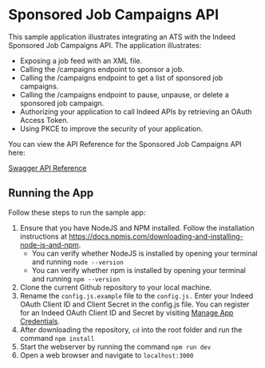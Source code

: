 # Sponsored Job Campaigns API
This sample application illustrates integrating an ATS with the Indeed Sponsored Job Campaigns API. The application illustrates:

* Exposing a job feed with an XML file.
* Calling the /campaigns endpoint to sponsor a job.
* Calling the /campaigns endpoint to get a list of sponsored job campaigns.
* Calling the /campaigns endpoint to pause, unpause, or delete a sponsored job campaign.
* Authorizing your application to call Indeed APIs by retrieving an OAuth Access Token.
* Using PKCE to improve the security of your application.

You can view the API Reference for the Sponsored Job Campaigns API here:

[Swagger API Reference](https://opensource.indeedeng.io/api-documentation/docs/campaigns/ref/#/Campaign%20management/updateCampaign)

## Running the App

Follow these steps to run the sample app:

1. Ensure that you have NodeJS and NPM installed. Follow the installation instructions at https://docs.npmjs.com/downloading-and-installing-node-js-and-npm. 
    * You can verify whether NodeJS is installed by opening your terminal and running ```node --version```
    * You can verify whether npm is installed by opening your terminal and running ```npm --version```
2. Clone the current Github repository to your local machine.
3. Rename the `config.js.example` file to the `config.js.` Enter your Indeed OAuth Client ID and Client Secret in the config.js file. You can register for an Indeed OAuth Client ID and Secret by visiting [Manage App Credentials](https://secure.indeed.com/account/apikeys). 
4. After downloading the repository, `cd` into the root folder and run the command ```npm install```
5. Start the webserver by running the command ```npm run dev```
6. Open a web browser and navigate to `localhost:3000`

